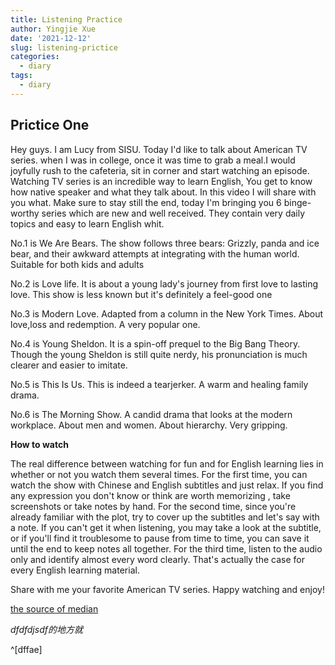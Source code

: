 ```yaml
---
title: Listening Practice
author: Yingjie Xue
date: '2021-12-12'
slug: listening-prictice
categories:
  - diary
tags:
  - diary
---
```



## Prictice One

Hey guys. I am Lucy from SISU. Today I'd like to  talk about American TV series. when I was in college, once it was time to grab a meal.I would joyfully rush to the cafeteria, sit in corner and start watching an episode. Watching TV series is an incredible way to learn English, You get to know how native speaker and what they talk about. In this video I will share with you what. Make sure to stay still the end, today I'm bringing you 6 binge-worthy series which are new and well received. They contain very daily topics and easy to learn English whit. 

No.1 is We Are Bears. The show follows three bears: Grizzly, panda and ice bear, and their awkward attempts at integrating with the human world. Suitable for both kids and adults 

No.2 is Love life. It is about a young lady's journey from first love to lasting love. This show is less known but it's definitely a feel-good one  

No.3 is Modern Love. Adapted from a column in the New York Times. About love,loss and redemption. A very popular one.

No.4 is Young Sheldon. It is a spin-off prequel to the Big Bang Theory. Though the young Sheldon is still quite nerdy, his pronunciation is much clearer and easier to imitate.

No.5 is This Is Us. This is indeed a tearjerker. A warm and healing family drama.

No.6 is The Morning Show. A candid drama that looks at the modern workplace. About men and women. About hierarchy. Very gripping.

**How to watch**

The real difference between watching for fun and for English learning lies in whether or not you watch them several times.  For the first time, you can watch the show with Chinese and English subtitles and just relax. If you find any expression you don't know or think are worth memorizing , take screenshots or take notes by hand. For the second time, since you're already  familiar with the plot, try to cover up the subtitles and let's say with a note. If you can't get it when listening, you may take a look at the subtitle, or if you'll find it troublesome to pause from time to time, you can save it until the end to keep notes all together. For the third time, listen to the audio only and identify almost every word clearly. That's actually the case for every English learning material.

Share with me your favorite American TV series. Happy watching and enjoy!

[the source of median](https://www.bilibili.com/video/BV1wS4y1X7az)

_dfdfdjsdf的地方就_

^[dffae]
